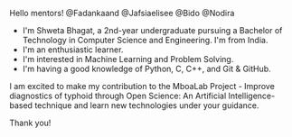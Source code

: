 
 
Hello mentors! @Fadankaand @Jafsiaelisee @Bido @Nodira
 
- I'm Shweta Bhagat, a 2nd-year undergraduate pursuing a Bachelor of Technology in Computer Science and Engineering. I'm from India.
- I'm an enthusiastic learner.
- I'm interested in Machine Learning and Problem Solving.
- I'm having a good knowledge of Python, C, C++, and Git & GitHub.
 
I am excited to make my contribution to the MboaLab Project - Improve diagnostics of typhoid through Open Science: An Artificial Intelligence-based technique and learn new technologies under your guidance.
 
Thank you!
